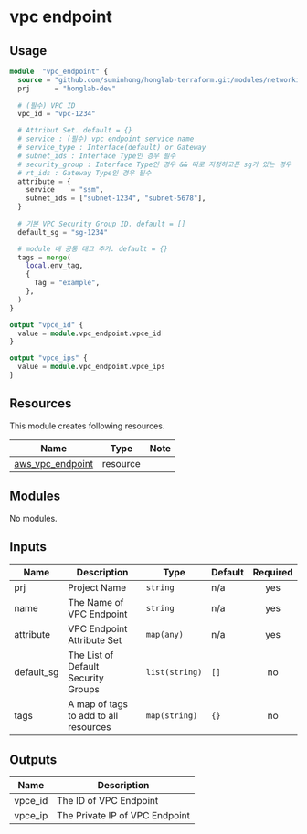 # vpc endpoint

## Usage

```terraform
module  "vpc_endpoint" {
  source = "github.com/suminhong/honglab-terraform.git/modules/networking/vpc_endpoint"
  prj      = "honglab-dev"
  
  # (필수) VPC ID
  vpc_id = "vpc-1234"

  # Attribut Set. default = {}
  # service : (필수) vpc endpoint service name
  # service_type : Interface(default) or Gateway
  # subnet_ids : Interface Type인 경우 필수
  # security_group : Interface Type인 경우 && 따로 지정하고픈 sg가 있는 경우
  # rt_ids : Gateway Type인 경우 필수
  attribute = {
    service    = "ssm",
    subnet_ids = ["subnet-1234", "subnet-5678"],
  }
 
  # 기본 VPC Security Group ID. default = []
  default_sg = "sg-1234"

  # module 내 공통 태그 추가. default = {}
  tags = merge(
    local.env_tag,
    {
      Tag = "example",
    },
  )
}

output "vpce_id" {
  value = module.vpc_endpoint.vpce_id
}

output "vpce_ips" {
  value = module.vpc_endpoint.vpce_ips
}
```

## Resources

This module creates following resources.

| Name | Type | Note |
|------|------|------|
| [aws_vpc_endpoint](https://registry.terraform.io/providers/hashicorp/aws/latest/docs/resources/vpc_endpoint) | resource | |

## Modules

No modules.

## Inputs

| Name | Description | Type | Default | Required |
|------|-------------|------|---------|:--------:|
| prj | Project Name | `string` | n/a | yes |
| name | The Name of VPC Endpoint | `string` | n/a | yes |
| attribute | VPC Endpoint Attribute Set | `map(any)` | n/a | yes |
| default_sg | The List of Default Security Groups | `list(string)` | `[]` | no |
| tags | A map of tags to add to all resources | `map(string)` | `{}` | no |

## Outputs

| Name | Description |
|------|-------------|
| vpce_id | The ID of VPC Endpoint |
| vpce_ip | The Private IP of VPC Endpoint |
